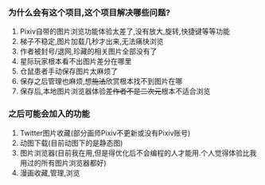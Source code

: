 ### 为什么会有这个项目,这个项目解决哪些问题?

1.  Pixiv自带的图片浏览功能体验太差了,没有放大,旋转,快捷键等等功能
2.  梯子不稳定,图片加载几秒才出来,无法痛快浏览
3.  作者被封号/退网,珍藏的相关图片全部没有了
4.  星际玩家根本看不出图片差分在哪里
5.  仓鼠患者手动保存图片太麻烦了
6.  保存之后管理也麻烦,想~~施法~~欣赏根本找不到图片在哪
7.  保存后,本地图片浏览器体验差~~作者不是二次元~~根本不适合浏览

### 之后可能会加入的功能

1. Twitter图片收藏(部分画师Pixiv不更新或没有Pixiv账号)
2. 动图下载(目前动图下的是静态图)
4. 图片浏览器(目前我在用,但是得优化后不会编程的人才能用.个人觉得体验比我用过的所有图片浏览器都好)
3. 漫画收藏,管理,浏览

